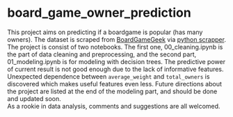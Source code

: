 # board_game_owner_prediction
This project aims on predicting if a boardgame is popular (has many owners). The dataset is scraped from [BoardGameGeek](https://boardgamegeek.com/) via [python scrapper](https://github.com/YiChanLee/scrapers/tree/detail_info/boardgamegeek).<br>
The project is consist of two notebooks. The first one, 00_cleaning.ipynb is the part of data cleaning and preprocessing, and the second part, 01_modeling.ipynb is for modeling with decision trees. The predictive power of current result is not good enough due to the lack of informative features. Unexpected dependence between `average_weight` and `total_owners` is discovered which makes useful features even less. Future directions about the project are listed at the end of the modeling part, and should be done and updated soon.<br>
As a rookie in data analysis, comments and suggestions are all welcomed.
